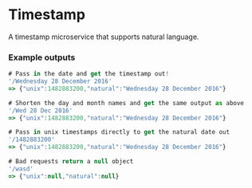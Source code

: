 # Timestamp

A timestamp microservice that supports natural language.


### Example outputs

```javascript
# Pass in the date and get the timestamp out!
'/Wednesday 28 December 2016'
=> {"unix":1482883200,"natural":"Wednesday 28 December 2016"}

# Shorten the day and month names and get the same output as above
'/Wed 28 Dec 2016'
=> {"unix":1482883200,"natural":"Wednesday 28 December 2016"}

# Pass in unix timestamps directly to get the natural date out
'/1482883200'
=> {"unix":1482883200,"natural":"Wednesday 28 December 2016"}

# Bad requests return a null object
'/wasd'
=> {"unix":null,"natural":null}
```
